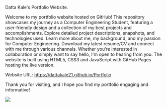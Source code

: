 
Datta Kale's Portfolio Website.

Welcome to my portfolio website hosted on GitHub! 
This repository showcases my journey as a Computer Engineering Student, featuring a user-friendly design and a collection of my best projects and accomplishments.
Explore detailed project descriptions, snapshots, and technologies used. Learn more about me, my background, and my passion for Computer Engineering. 
Download my latest resume/CV and connect with me through various channels. Whether you're interested in collaboration or simply want to say hello, 
I'm open to hearing from you. The website is built using HTML5, CSS3 and JavaScript with GitHub Pages hosting the live version.

Website URL: https://dattakale21.github.io/Portfolio

Thank you for visiting, and I hope you find my portfolio engaging and informative!

<img src="https://t.bkit.co/w_651af238a7866.gif" />





